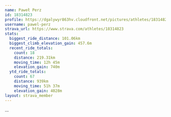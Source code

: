 ```yaml
---
name: Paweł Perz
id: 18314823
profile: https://dgalywyr863hv.cloudfront.net/pictures/athletes/18314823/5244308/1/large.jpg
username: pawel-perz
strava_url: https://www.strava.com/athletes/18314823
stats:
  biggest_ride_distance: 101.06km
  biggest_climb_elevation_gain: 457.6m
  recent_ride_totals:
    count: 18
    distance: 219.31km
    moving_time: 12h 45m
    elevation_gain: 740m
  ytd_ride_totals:
    count: 67
    distance: 939km
    moving_time: 51h 37m
    elevation_gain: 4028m
layout: strava_member
--- 
```

...
